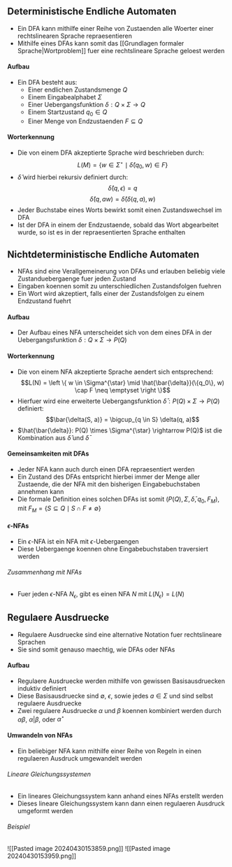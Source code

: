 ## Deterministische Endliche Automaten 
- Ein DFA kann mithilfe einer Reihe von Zustaenden alle Woerter einer rechtslinearen Sprache repraesentieren
- Mithilfe eines DFAs kann somit das [[Grundlagen formaler Sprache|Wortproblem]] fuer eine rechtslineare Sprache geloest werden
#### Aufbau
- Ein DFA besteht aus:
	- Einer endlichen Zustandsmenge $Q$
	- Einem Eingabealphabet $\Sigma$
	- Einer Uebergangsfunktion $\delta: Q \times \Sigma \rightarrow Q$
	- Einem Startzustand $q_0 \in Q$
	- Einer Menge von Endzustaenden $F \subseteq Q$
#### Worterkennung
- Die von einem DFA akzeptierte Sprache wird beschrieben durch: 
$$L(M) = \left \{ w \in \Sigma^{\star} \mid \hat{\delta}(q_0, w) \in F \right \}$$
- $\hat{\delta}$ wird hierbei rekursiv definiert durch:
$$\hat{\delta}(q, \epsilon) = q$$
$$\hat{\delta}(q, aw) = \hat{\delta}(\delta(q, a), w)$$
- Jeder Buchstabe eines Worts bewirkt somit einen Zustandswechsel im DFA
- Ist der DFA in einem der Endzustaende, sobald das Wort abgearbeitet wurde, so ist es in der repraesentierten Sprache enthalten
## Nichtdeterministische Endliche Automaten
- NFAs sind eine Verallgemeinerung von DFAs und erlauben beliebig viele Zustanduebergaenge fuer jeden Zustand
- Eingaben koennen somit zu unterschiedlichen Zustandsfolgen fuehren
- Ein Wort wird akzeptiert, falls einer der Zustandsfolgen zu einem Endzustand fuehrt
#### Aufbau
- Der Aufbau eines NFA unterscheidet sich von dem eines DFA in der Uebergangsfunktion $\delta: Q \times \Sigma \rightarrow P(Q)$
#### Worterkennung
- Die von einem NFA akzeptierte Sprache aendert sich entsprechend:
$$L(N) = \left \{ w \in \Sigma^{\star} \mid \hat{\bar{\delta}}(\{q_0\}, w) \cap F \neq \emptyset \right \}$$
- Hierfuer wird eine erweiterte Uebergangsfunktion $\bar{\delta}: P(Q) \times \Sigma \rightarrow P(Q)$ definiert:
$$\bar{\delta(S, a)} = \bigcup_{q \in S} \delta(q, a)$$
- $\hat{\bar{\delta}}: P(Q) \times \Sigma^{\star} \rightarrow P(Q)$ ist die Kombination aus $\hat{\delta}$ und $\bar{\delta}$
#### Gemeinsamkeiten mit DFAs
- Jeder NFA kann auch durch einen DFA repraesentiert werden
- Ein Zustand des DFAs entspricht hierbei immer der Menge aller Zustaende, die der NFA mit den bisherigen Eingabebuchstaben annehmen kann
- Die formale Definition eines solchen DFAs ist somit $\left(P(Q), \Sigma, \bar{\delta}, {q_0}, F_M \right)$, mit $F_M = \left \{S \subseteq Q \mid S \cap F \neq \emptyset \right \}$
#### $\epsilon$-NFAs
- Ein $\epsilon$-NFA ist ein NFA mit $\epsilon$-Uebergaengen
- Diese Uebergaenge koennen ohne Eingabebuchstaben traversiert werden
###### Zusammenhang mit NFAs
- Fuer jeden $\epsilon$-NFA $N_{\epsilon}$, gibt es einen NFA $N$ mit $L(N_{\epsilon}) = L(N)$
## Regulaere Ausdruecke
- Regulaere Ausdruecke sind eine alternative Notation fuer rechtslineare Sprachen
- Sie sind somit genauso maechtig, wie DFAs oder NFAs 
#### Aufbau
- Regulaere Ausdruecke werden mithilfe von gewissen Basisausdruecken induktiv definiert
- Diese Basisausdruecke sind $\emptyset$, $\epsilon$, sowie jedes $a \in \Sigma$ und sind selbst regulaere Ausdruecke
- Zwei regulaere Ausdruecke $\alpha$ und $\beta$ koennen kombiniert werden durch $\alpha\beta$, $\alpha | \beta$, oder $\alpha^{\star}$
#### Umwandeln von NFAs 
- Ein beliebiger NFA kann mithilfe einer Reihe von Regeln in einen regulaeren Ausdruck umgewandelt werden
###### Lineare Gleichungssystemen
- Ein lineares Gleichungssystem kann anhand eines NFAs erstellt werden
- Dieses lineare Gleichungssystem kann dann einen regulaeren Ausdruck umgeformt werden
###### Beispiel
![[Pasted image 20240430153859.png]]
![[Pasted image 20240430153959.png]]
